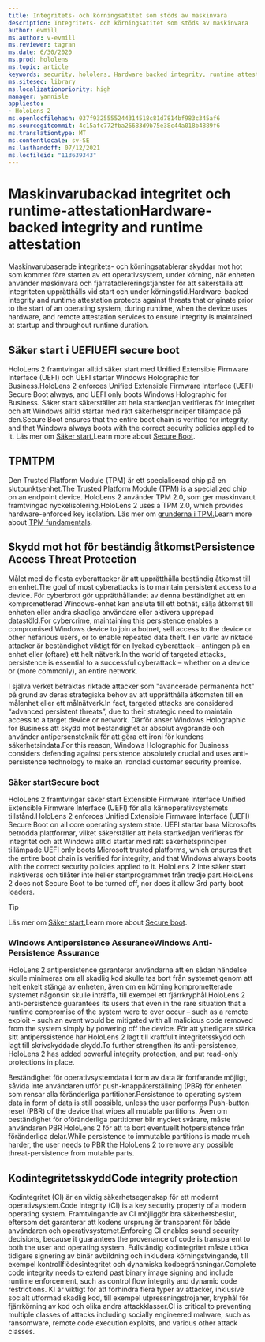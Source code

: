 ```yaml
---
title: Integritets- och körningsatitet som stöds av maskinvara
description: Integritets- och körningsatitet som stöds av maskinvara
author: evmill
ms.author: v-evmill
ms.reviewer: tagran
ms.date: 6/30/2020
ms.prod: hololens
ms.topic: article
keywords: security, hololens, Hardware backed integrity, runtime attestation, UEFI, UEFI secure boot, secure boot, TPM, threat protection, Windows Anti-Persistence Assurance, code integrity, code protection,
ms.sitesec: library
ms.localizationpriority: high
manager: yannisle
appliesto:
- HoloLens 2
ms.openlocfilehash: 037f9325555244314518c81d7814bf983c345af6
ms.sourcegitcommit: 4c15afc772fba26683d9b75e38c44a018b4889f6
ms.translationtype: MT
ms.contentlocale: sv-SE
ms.lasthandoff: 07/12/2021
ms.locfileid: "113639343"
---
```

# <a name="hardware-backed-integrity-and-runtime-attestation"></a><span data-ttu-id="2331d-104">Maskinvarubackad integritet och runtime-attestation</span><span class="sxs-lookup"><span data-stu-id="2331d-104">Hardware-backed integrity and runtime attestation</span></span>

<span data-ttu-id="2331d-105">Maskinvarubaserade integritets- och körningsatablerar skyddar mot hot som kommer före starten av ett operativsystem, under körning, när enheten använder maskinvara och fjärratablereringstjänster för att säkerställa att integriteten upprätthålls vid start och under körningstid.</span><span class="sxs-lookup"><span data-stu-id="2331d-105">Hardware-backed integrity and runtime attestation protects against threats that originate prior to the start of an operating system, during runtime, when the device uses hardware, and remote attestation services to ensure integrity is maintained at startup and throughout runtime duration.</span></span>

## <a name="uefi-secure-boot"></a><span data-ttu-id="2331d-106">Säker start i UEFI</span><span class="sxs-lookup"><span data-stu-id="2331d-106">UEFI secure boot</span></span>

<span data-ttu-id="2331d-107">HoloLens 2 framtvingar alltid säker start med Unified Extensible Firmware Interface (UEFI) och UEFI startar Windows Holographic for Business.</span><span class="sxs-lookup"><span data-stu-id="2331d-107">HoloLens 2 enforces Unified Extensible Firmware Interface (UEFI) Secure Boot always, and UEFI only boots Windows Holographic for Business.</span></span>
<span data-ttu-id="2331d-108">Säker start säkerställer att hela startkedjan verifieras för integritet och att Windows alltid startar med rätt säkerhetsprinciper tillämpade på den.</span><span class="sxs-lookup"><span data-stu-id="2331d-108">Secure Boot ensures that the entire boot chain is verified for integrity, and that Windows always boots with the correct security policies applied to it.</span></span> <span data-ttu-id="2331d-109">Läs mer om [Säker start.](/windows-hardware/design/device-experiences/oem-secure-boot)</span><span class="sxs-lookup"><span data-stu-id="2331d-109">Learn more about [Secure Boot](/windows-hardware/design/device-experiences/oem-secure-boot).</span></span>

## <a name="tpm"></a><span data-ttu-id="2331d-110">TPM</span><span class="sxs-lookup"><span data-stu-id="2331d-110">TPM</span></span>

<span data-ttu-id="2331d-111">Den Trusted Platform Module (TPM) är ett specialiserad chip på en slutpunktsenhet.</span><span class="sxs-lookup"><span data-stu-id="2331d-111">The Trusted Platform Module (TPM) is a specialized chip on an endpoint device.</span></span> <span data-ttu-id="2331d-112">HoloLens 2 använder TPM 2.0, som ger maskinvarut framtvingad nyckelisolering.</span><span class="sxs-lookup"><span data-stu-id="2331d-112">HoloLens 2 uses a TPM 2.0, which provides hardware-enforced key isolation.</span></span> <span data-ttu-id="2331d-113">Läs mer om [grunderna i TPM.](/windows/security/information-protection/tpm/tpm-fundamentals)</span><span class="sxs-lookup"><span data-stu-id="2331d-113">Learn more about [TPM fundamentals](/windows/security/information-protection/tpm/tpm-fundamentals).</span></span>

## <a name="persistence-access-threat-protection"></a><span data-ttu-id="2331d-114">Skydd mot hot för beständig åtkomst</span><span class="sxs-lookup"><span data-stu-id="2331d-114">Persistence Access Threat Protection</span></span>

<span data-ttu-id="2331d-115">Målet med de flesta cyberattacker är att upprätthålla beständig åtkomst till en enhet.</span><span class="sxs-lookup"><span data-stu-id="2331d-115">The goal of most cyberattacks is to maintain persistent access to a device.</span></span> <span data-ttu-id="2331d-116">För cyberbrott gör upprätthållandet av denna beständighet att en komprometterad Windows-enhet kan ansluta till ett botnät, sälja åtkomst till enheten eller andra skadliga användare eller aktivera upprepad datastöld.</span><span class="sxs-lookup"><span data-stu-id="2331d-116">For cybercrime, maintaining this persistence enables a compromised Windows device to join a botnet, sell access to the device or other nefarious users, or to enable repeated data theft.</span></span> <span data-ttu-id="2331d-117">I en värld av riktade attacker är beständighet viktigt för en lyckad cyberattack – antingen på en enhet eller (oftare) ett helt nätverk.</span><span class="sxs-lookup"><span data-stu-id="2331d-117">In the world of targeted attacks, persistence is essential to a successful cyberattack – whether on a device or (more commonly), an entire network.</span></span>  

<span data-ttu-id="2331d-118">I själva verket betraktas riktade attacker som "avancerade permanenta hot" på grund av deras strategiska behov av att upprätthålla åtkomsten till en målenhet eller ett målnätverk.</span><span class="sxs-lookup"><span data-stu-id="2331d-118">In fact, targeted attacks are considered “advanced persistent threats”, due to their strategic need to maintain access to a target device or network.</span></span> <span data-ttu-id="2331d-119">Därför anser Windows Holographic for Business att skydd mot beständighet är absolut avgörande och använder antipersensteknik för att göra ett ironi för kundens säkerhetsindata.</span><span class="sxs-lookup"><span data-stu-id="2331d-119">For this reason, Windows Holographic for Business considers defending against persistence absolutely crucial and uses anti-persistence technology to make an ironclad customer security promise.</span></span>

### <a name="secure-boot"></a><span data-ttu-id="2331d-120">Säker start</span><span class="sxs-lookup"><span data-stu-id="2331d-120">Secure boot</span></span>

<span data-ttu-id="2331d-121">HoloLens 2 framtvingar säker start Extensible Firmware Interface Unified Extensible Firmware Interface (UEFI) för alla kärnoperativsystemets tillstånd.</span><span class="sxs-lookup"><span data-stu-id="2331d-121">HoloLens 2 enforces Unified Extensible Firmware Interface (UEFI) Secure Boot on all core operating system state.</span></span> <span data-ttu-id="2331d-122">UEFI startar bara Microsofts betrodda plattformar, vilket säkerställer att hela startkedjan verifieras för integritet och att Windows alltid startar med rätt säkerhetsprinciper tillämpade.</span><span class="sxs-lookup"><span data-stu-id="2331d-122">UEFI only boots Microsoft trusted platforms, which ensures that the entire boot chain is verified for integrity, and that Windows always boots with the correct security policies applied to it.</span></span> <span data-ttu-id="2331d-123">HoloLens 2 inte säker start inaktiveras och tillåter inte heller startprogrammet från tredje part.</span><span class="sxs-lookup"><span data-stu-id="2331d-123">HoloLens 2 does not Secure Boot to be turned off, nor does it allow 3rd party boot loaders.</span></span>

> [!Tip]
> <span data-ttu-id="2331d-124">Läs mer om [Säker start.](/windows-hardware/design/device-experiences/oem-secure-boot)</span><span class="sxs-lookup"><span data-stu-id="2331d-124">Learn more about [Secure boot](/windows-hardware/design/device-experiences/oem-secure-boot).</span></span>

### <a name="windows-anti-persistence-assurance"></a><span data-ttu-id="2331d-125">Windows Antipersistence Assurance</span><span class="sxs-lookup"><span data-stu-id="2331d-125">Windows Anti-Persistence Assurance</span></span>

<span data-ttu-id="2331d-126">HoloLens 2 antipersistence garanterar användarna att en sådan händelse skulle minimeras om all skadlig kod skulle tas bort från systemet genom att helt enkelt stänga av enheten, även om en körning komprometterade systemet någonsin skulle inträffa, till exempel ett fjärrkryphål.</span><span class="sxs-lookup"><span data-stu-id="2331d-126">HoloLens 2 anti-persistence guarantees its users that even in the rare situation that a runtime compromise of the system were to ever occur – such as a remote exploit – such an event would be mitigated with all malicious code removed from the system simply by powering off the device.</span></span> <span data-ttu-id="2331d-127">För att ytterligare stärka sitt antiperssistence har HoloLens 2 lagt till kraftfullt integritetsskydd och lagt till skrivskyddade skydd.</span><span class="sxs-lookup"><span data-stu-id="2331d-127">To further strengthen its anti-persistence, HoloLens 2 has added powerful integrity protection, and put read-only protections in place.</span></span>

<span data-ttu-id="2331d-128">Beständighet för operativsystemdata i form av data är fortfarande möjligt, såvida inte användaren utför push-knappåterställning (PBR) för enheten som rensar alla föränderliga partitioner.</span><span class="sxs-lookup"><span data-stu-id="2331d-128">Persistence to operating system data in form of data is still possible, unless the user performs Push-button reset (PBR) of the device that wipes all mutable partitions.</span></span> <span data-ttu-id="2331d-129">Även om beständighet för oföränderliga partitioner blir mycket svårare, måste användaren PBR HoloLens 2 för att ta bort eventuellt hotpersistence från föränderliga delar.</span><span class="sxs-lookup"><span data-stu-id="2331d-129">While persistence to immutable partitions is made much harder, the user needs to PBR the HoloLens 2 to remove any possible threat-persistence from mutable parts.</span></span>

## <a name="code-integrity-protection"></a><span data-ttu-id="2331d-130">Kodintegritetsskydd</span><span class="sxs-lookup"><span data-stu-id="2331d-130">Code integrity protection</span></span>

<span data-ttu-id="2331d-131">Kodintegritet (CI) är en viktig säkerhetsegenskap för ett modernt operativsystem.</span><span class="sxs-lookup"><span data-stu-id="2331d-131">Code integrity (CI) is a key security property of a modern operating system.</span></span> <span data-ttu-id="2331d-132">Framtvingande av CI möjliggör bra säkerhetsbeslut, eftersom det garanterar att kodens ursprung är transparent för både användaren och operativsystemet.</span><span class="sxs-lookup"><span data-stu-id="2331d-132">Enforcing CI enables sound security decisions, because it guarantees the provenance of code is transparent to both the user and operating system.</span></span> <span data-ttu-id="2331d-133">Fullständig kodintegritet måste utöka tidigare signering av binär avbildning och inkludera körningstvingande, till exempel kontrollflödesintegritet och dynamiska kodbegränsningar.</span><span class="sxs-lookup"><span data-stu-id="2331d-133">Complete code integrity needs to extend past binary image signing and include runtime enforcement, such as control flow integrity and dynamic code restrictions.</span></span> <span data-ttu-id="2331d-134">KI är viktigt för att förhindra flera typer av attacker, inklusive socialt utformad skadlig kod, till exempel utpressningstrojaner, kryphål för fjärrkörning av kod och olika andra attackklasser.</span><span class="sxs-lookup"><span data-stu-id="2331d-134">CI is critical to preventing multiple classes of attacks including socially engineered malware, such as ransomware, remote code execution exploits, and various other attack classes.</span></span>
